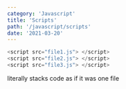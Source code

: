 ```yaml
---
category: 'Javascript'
title: 'Scripts'
path: '/javascript/scripts'
date: '2021-03-20'
---
```


```javascript
<script src="file1.js"> </script>
<script src="file2.js"> </script>
<script src="file3.js"> </script>
```

literally stacks code as if it was one file
